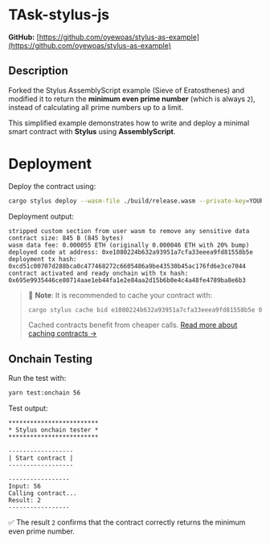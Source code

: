# TAsk-stylus-js

**GitHub:** [https://github.com/oyewoas/stylus-as-example](https://github.com/oyewoas/stylus-as-example)

## Description

Forked the Stylus AssemblyScript example (Sieve of Eratosthenes) and modified it to return the **minimum even prime number** (which is always `2`), instead of calculating all prime numbers up to a limit.

This simplified example demonstrates how to write and deploy a minimal smart contract with **Stylus** using **AssemblyScript**.
# Deployment

Deploy the contract using:

```bash
cargo stylus deploy --wasm-file ./build/release.wasm --private-key=YOUR_PRIVATE_KEY --no-verify
```

Deployment output:

```
stripped custom section from user wasm to remove any sensitive data
contract size: 845 B (845 bytes)
wasm data fee: 0.000055 ETH (originally 0.000046 ETH with 20% bump)
deployed code at address: 0xe1080224b632a93951a7cfa33eeea9fd81558b5e
deployment tx hash: 0xcd51c00707d288bca0c477468272c6605486a9be43530b45ac176fd6e3ce7044
contract activated and ready onchain with tx hash: 0x695e9935446ce80714aae1eb44fa1e2e84aa2d15b6b0e4c4a48fe4789ba8e6b3
```

> 📌 **Note**: It is recommended to cache your contract with:
>
> ```bash
> cargo stylus cache bid e1080224b632a93951a7cfa33eeea9fd81558b5e 0
> ```
>
> Cached contracts benefit from cheaper calls. [Read more about caching contracts →](https://docs.arbitrum.io/stylus/how-tos/caching-contracts)

## Onchain Testing

Run the test with:

```bash
yarn test:onchain 56
```

Test output:

```
*************************
* Stylus onchain tester *
*************************

------------------
| Start contract |
------------------

-----------------
Input: 56
Calling contract...
Result: 2
-----------------
```

✅ The result `2` confirms that the contract correctly returns the minimum even prime number.